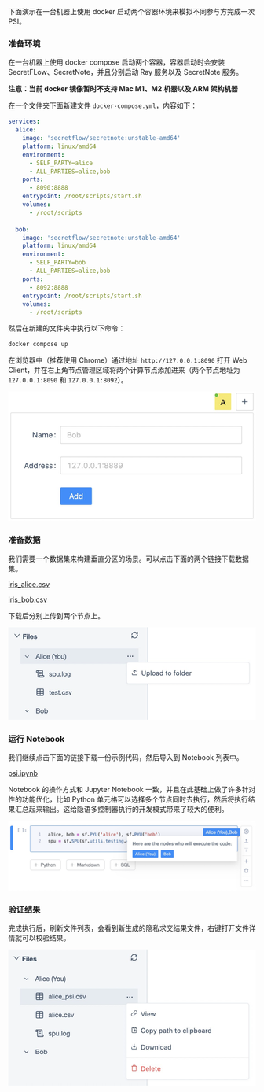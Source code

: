 下面演示在一台机器上使用 docker 启动两个容器环境来模拟不同参与方完成一次 PSI。

### 准备环境

在一台机器上使用 docker compose 启动两个容器，容器启动时会安装 SecretFLow、SecretNote，并且分别启动 Ray 服务以及 SecretNote 服务。

**注意：当前 docker 镜像暂时不支持 Mac M1、M2 机器以及 ARM 架构机器**

在一个文件夹下面新建文件 `docker-compose.yml`，内容如下：

```yml
services:
  alice:
    image: 'secretflow/secretnote:unstable-amd64'
    platform: linux/amd64
    environment:
      - SELF_PARTY=alice
      - ALL_PARTIES=alice,bob
    ports:
      - 8090:8888
    entrypoint: /root/scripts/start.sh
    volumes:
      - /root/scripts

  bob:
    image: 'secretflow/secretnote:unstable-amd64'
    platform: linux/amd64
    environment:
      - SELF_PARTY=bob
      - ALL_PARTIES=alice,bob
    ports:
      - 8092:8888
    entrypoint: /root/scripts/start.sh
    volumes:
      - /root/scripts
```

然后在新建的文件夹中执行以下命令：

```bash
docker compose up
```

在浏览器中（推荐使用 Chrome）通过地址 `http://127.0.0.1:8090` 打开 Web Client，并在右上角节点管理区域将两个计算节点添加进来（两个节点地址为 `127.0.0.1:8090` 和 `127.0.0.1:8092`）。

![image.png](./images/node.png)

### 准备数据

我们需要一个数据集来构建垂直分区的场景。可以点击下面的两个链接下载数据集。

[iris_alice.csv](./data/iris_alice.csv)

[iris_bob.csv](./data/iris_bob.csv)

下载后分别上传到两个节点上。

![image.png](./images/file.png)

### 运行 Notebook

我们继续点击下面的链接下载一份示例代码，然后导入到 Notebook 列表中。

[psi.ipynb](./data/psi.ipynb)

Notebook 的操作方式和 Jupyter Notebook 一致，并且在此基础上做了许多针对性的功能优化，比如 Python 单元格可以选择多个节点同时去执行，然后将执行结果汇总起来输出。这给隐语多控制器执行的开发模式带来了较大的便利。

![image.png](./images/code.png)

### 验证结果

完成执行后，刷新文件列表，会看到新生成的隐私求交结果文件，右键打开文件详情就可以校验结果。

![image.png](./images/result.png)
